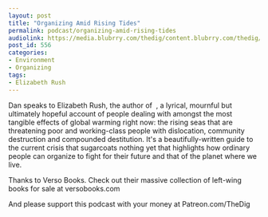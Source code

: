 ```yaml
---
layout: post
title: "Organizing Amid Rising Tides"
permalink: podcast/organizing-amid-rising-tides
audiolink: https://media.blubrry.com/thedig/content.blubrry.com/thedig/The_Dig_-_EP_144_-_Rush.mp3
post_id: 556
categories: 
- Environment
- Organizing
tags: 
- Elizabeth Rush
---
```


Dan speaks to Elizabeth Rush, the author of 
, a lyrical, mournful but ultimately hopeful account of people dealing with amongst the most tangible effects of global warming right now: the rising seas that are threatening poor and working-class people with dislocation, community destruction and compounded destitution. It's a beautifully-written guide to the current crisis that sugarcoats nothing yet that highlights how ordinary people can organize to fight for their future and that of the planet where we live.

Thanks to Verso Books. Check out their massive collection of left-wing books for sale at versobooks.com

And please support this podcast with your money at Patreon.com/TheDig